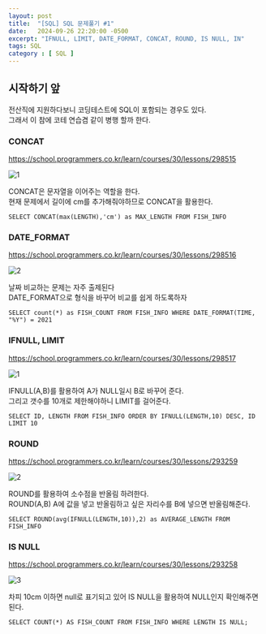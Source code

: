 ```yaml
---
layout: post
title:  "[SQL] SQL 문제풀기 #1"
date:   2024-09-26 22:20:00 -0500
excerpt: "IFNULL, LIMIT, DATE_FORMAT, CONCAT, ROUND, IS NULL, IN"
tags: SQL
category : [ SQL ]
---
```


## 시작하기 앞
전산직에 지원하다보니 코딩테스트에 SQL이 포함되는 경우도 있다.  
그래서 이 참에 코테 연습겸 같이 병행 할까 한다.  

### CONCAT

https://school.programmers.co.kr/learn/courses/30/lessons/298515

<img src="https://i.ibb.co/5MtDMjh/1.png" alt="1" border="0">

CONCAT은 문자열을 이어주는 역할을 한다.  
현재 문제에서 길이에 cm를 추가해줘야하므로 CONCAT을 활용한다.  

```
SELECT CONCAT(max(LENGTH),'cm') as MAX_LENGTH FROM FISH_INFO
```

### DATE_FORMAT

https://school.programmers.co.kr/learn/courses/30/lessons/298516

<img src="https://i.ibb.co/5WPhPL6/2.png" alt="2" border="0">

날짜 비교하는 문제는 자주 출제된다  
DATE_FORMAT으로 형식을 바꾸어 비교를 쉽게 하도록하자  

```
SELECT count(*) as FISH_COUNT FROM FISH_INFO WHERE DATE_FORMAT(TIME, "%Y") = 2021
```

### IFNULL, LIMIT

https://school.programmers.co.kr/learn/courses/30/lessons/298517

<img src="https://i.ibb.co/GWwB4k7/1.png" alt="1" border="0">

IFNULL(A,B)를 활용하여 A가 NULL일시 B로 바꾸어 준다.  
그리고 갯수를 10개로 제한해야하니 LIMIT를 걸어준다.  

```
SELECT ID, LENGTH FROM FISH_INFO ORDER BY IFNULL(LENGTH,10) DESC, ID LIMIT 10
```

### ROUND

https://school.programmers.co.kr/learn/courses/30/lessons/293259

<img src="https://i.ibb.co/jHkL2Ws/2.png" alt="2" border="0">

ROUND를 활용하여 소수점을 반올림 하려한다.  
ROUND(A,B) A에 값을 넣고 반올림하고 싶은 자리수를 B에 넣으면 반올림해준다.  

```
SELECT ROUND(avg(IFNULL(LENGTH,10)),2) as AVERAGE_LENGTH FROM FISH_INFO 
```

### IS NULL

https://school.programmers.co.kr/learn/courses/30/lessons/293258

<img src="https://i.ibb.co/MGq7gSM/3.png" alt="3" border="0">

차피 10cm 이하면 null로 표기되고 있어 IS NULL을 활용하여 NULL인지 확인해주면 된다.  

```
SELECT COUNT(*) AS FISH_COUNT FROM FISH_INFO WHERE LENGTH IS NULL;
```